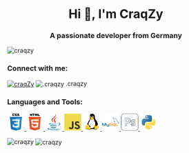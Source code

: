 <h1 align="center">Hi 👋, I'm CraqZy</h1>
<h3 align="center">A passionate developer from Germany</h3>

<p align="left"> <img src="https://komarev.com/ghpvc/?username=craqzy&label=Profile%20visitors&color=0e75b6&style=flat" alt="craqzy" /> </p>

<h3 align="left">Connect with me:</h3>
<p align="left">
<a href="https://www.youtube.com/@CraqZy." target="blank"><img align="center" src="https://raw.githubusercontent.com/rahuldkjain/github-profile-readme-generator/master/src/images/icons/Social/youtube.svg" alt="craqZy" height="30" width="40" /></a>
<a> <img align="center" src="https://raw.githubusercontent.com/rahuldkjain/github-profile-readme-generator/master/src/images/icons/Social/discord.svg" alt=".craqzy" height="30" width="40" /> .craqzy</a>
</p>

<h3 align="left">Languages and Tools:</h3>
<p align="left"> <a href="https://www.w3schools.com/css/" target="_blank" rel="noreferrer"> <img src="https://raw.githubusercontent.com/devicons/devicon/master/icons/css3/css3-original-wordmark.svg" alt="css3" width="40" height="40"/> </a> <a href="https://www.w3.org/html/" target="_blank" rel="noreferrer"> <img src="https://raw.githubusercontent.com/devicons/devicon/master/icons/html5/html5-original-wordmark.svg" alt="html5" width="40" height="40"/> </a> <a href="https://www.java.com" target="_blank" rel="noreferrer"> <img src="https://raw.githubusercontent.com/devicons/devicon/master/icons/java/java-original.svg" alt="java" width="40" height="40"/> </a> <a href="https://developer.mozilla.org/en-US/docs/Web/JavaScript" target="_blank" rel="noreferrer"> <img src="https://raw.githubusercontent.com/devicons/devicon/master/icons/javascript/javascript-original.svg" alt="javascript" width="40" height="40"/> </a> <a href="https://www.linux.org/" target="_blank" rel="noreferrer"> <img src="https://raw.githubusercontent.com/devicons/devicon/master/icons/linux/linux-original.svg" alt="linux" width="40" height="40"/> </a> <a href="https://www.mysql.com/" target="_blank" rel="noreferrer"> <img src="https://raw.githubusercontent.com/devicons/devicon/master/icons/mysql/mysql-original-wordmark.svg" alt="mysql" width="40" height="40"/> </a> <a href="https://www.photoshop.com/en" target="_blank" rel="noreferrer"> <img src="https://raw.githubusercontent.com/devicons/devicon/master/icons/photoshop/photoshop-line.svg" alt="photoshop" width="40" height="40"/> </a> <a href="https://www.python.org" target="_blank" rel="noreferrer"> <img src="https://raw.githubusercontent.com/devicons/devicon/master/icons/python/python-original.svg" alt="python" width="40" height="40"/> </a> </p>

<p><img align="left" src="https://github-readme-stats.vercel.app/api/top-langs?username=craqzy&show_icons=true&theme=dark&locale=en&layout=compact" alt="craqzy" /></p>

<p>&nbsp;<img align="center" src="https://github-readme-stats.vercel.app/api?username=craqzy&show_icons=true&locale=en" alt="craqzy" /></p>
